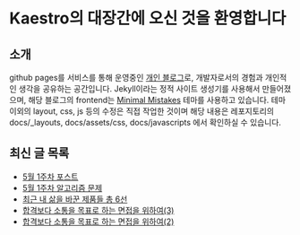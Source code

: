 # Kaestro의 대장간에 오신 것을 환영합니다

## 소개

github pages를 서비스를 통해 운영중인 [개인 블로그](https://kaestro.github.io)로, 개발자로서의 경험과 개인적인 생각을 공유하는 공간입니다. Jekyll이라는 정적 사이트 생성기를 사용해서 만들어졌으며, 해당 블로그의 frontend는 [Minimal Mistakes](https://mmistakes.github.io/minimal-mistakes/) 테마를 사용하고 있습니다. 테마 이외의 layout, css, js 등의 수정은 직접 작업한 것이며 해당 내용은 레포지토리의 docs/_layouts, docs/assets/css, docs/javascripts 에서 확인하실 수 있습니다.

## 최신 글 목록
<!-- BLOG-POST-LIST:START -->
- [5월 1주차 포스트](https://kaestro.github.io/weeklyposts/2024/05/05/Post-reviews.html)
- [5월 1주차 알고리즘 문제](https://kaestro.github.io/algorithm/2024/05/05/5%EC%9B%94-1%EC%A3%BC%EC%B0%A8-%EC%95%8C%EA%B3%A0%EB%A6%AC%EC%A6%98-%EB%AC%B8%EC%A0%9C.html)
- [최근 내 삶을 바꾼 제품들 총 6선](https://kaestro.github.io/etc/2024/05/04/%EC%B5%9C%EA%B7%BC-%EB%82%B4-%EC%82%B6%EC%9D%84-%EB%B0%94%EA%BE%BC-%EC%A0%9C%ED%92%88%EB%93%A4.html)
- [합격보다 소통을 목표로 하는 면접을 위하여&lpar;3&rpar;](https://kaestro.github.io/%EC%8B%A0%EB%B3%80%EC%9E%A1%EA%B8%B0/2024/05/03/%EC%88%98%EB%8B%A8%EC%9D%B4-%EC%95%84%EB%8B%8C-%EB%AA%A9%EC%A0%81%EC%9C%BC%EB%A1%9C%EC%8D%A8%EC%9D%98-%EB%A9%B4%EC%A0%91%EC%9D%84-%EC%9C%84%ED%95%98%EC%97%AC(3).html)
- [합격보다 소통을 목표로 하는 면접을 위하여&lpar;2&rpar;](https://kaestro.github.io/%EC%8B%A0%EB%B3%80%EC%9E%A1%EA%B8%B0/2024/05/02/%EC%88%98%EB%8B%A8%EC%9D%B4-%EC%95%84%EB%8B%8C-%EB%AA%A9%EC%A0%81%EC%9C%BC%EB%A1%9C%EC%8D%A8%EC%9D%98-%EB%A9%B4%EC%A0%91%EC%9D%84-%EC%9C%84%ED%95%98%EC%97%AC(2).html)
<!-- BLOG-POST-LIST:END -->